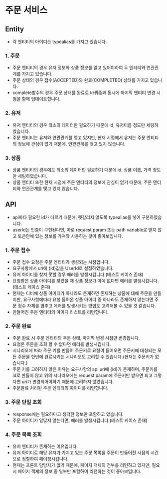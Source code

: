 # 주문 서비스

## Entity
* 각 엔티티의 아이디는 typealias를 가지고 있습니다.

### 1. 주문
* 주문 엔티티의 경우 유저 정보와 상품 정보를 알고 있어야하여 두 엔티티와 연관관계를 가지고 있습니다.
* 주문 상태의 경우 접수(ACCEPTED)와 완료(COMPLETED) 상태를 가지고 있습니다.
* complete함수의 경우 주문 상태를 완료로 바꿔줌과 동시에 마지막 엔티티 변경 시점을 함께 업데이트합니다.

### 2. 유저
* 유저 엔티티의 경우 최소의 데이터만 필요하기 때문에 id, 유저이름 정도만 세팅하였습니다.
* 주문 엔티티는 유저와 연관관계를 맺고 있지만, 현재 시점에서 유저는 주문 엔티티의 정보에 관심이 없기 때문에, 연관관계를 맺고 있지 않습니다.

### 3. 상품
* 상품 엔티티의 경우에도 최소의 데이터만 필요하기 때문에 id, 상품 이름, 가격 정도만 세팅하였습니다.
* 상품 엔티티 또한 현재 시점에 주문 엔티티의 정보에 관심이 없기 때문에, 주문 엔티티와 연관관계를 맺고 있지 않습니다.

## API
* api마다 필요한 id가 다르기 때문에, 헷갈리지 않도록 typealias를 넣어 구분하였습니다.
* userId는 인증이 구현된다면, 따로 request param 또는 path variable로 받지 않고 토큰안에 있는 정보를 가져와 사용하는 것이 좋아보입니다.

### 1. 주문 접수
* 주문 접수 요청은 주문 엔티티가 생성되는 시점입니다.
* 요구사항에서 uri에 {id}값을 UserId로 설정하였습니다.  
* 유저 아이디를 찾지 못할 경우 에러를 발생시킵니다.(테스트 케이스 존재)
* 요청받은 상품 아이디를 찾았을 때 상품 정보가 아예 없다면 에러를 발생시킵니다.(테스트 케이스 존재)
* 현재는 디비에 상품 아이디가 하나라도 존재하면 존재하는 상품에 대해 주문을 만들지만, 요구사항에따라 요청 들어온 상품 아이디 중 하나라도 존재하지 않는다면 주문 접수 자체를 멈추고 에러를 발생시키는 방법도 고려해볼 수 있을 것 같습니다.
* 만들어진 주문 엔티티의 아이디 리스트를 리턴합니다.

### 2. 주문 완료
* 주문 완료 시 주문 엔티티의 주문 상태, 마지막 변경 시점만 변경합니다. 
* 요청온 주문을 조회 할 수 없다면 에러를 발생시킵니다.
* 시나리오에 따라 주문 키를 만들어 주문키로 요청이 들어오면 주문키에 대칭되는 모든 주문을 한번에 완료시키는 시나리오도 고려할 수 있습니다.(현재는 주문키가 없습니다.)
* 주문 키를 고려하지 않은 이유는 요구사항의 api uri에 {id}가 존재하며, 주문키를 id로 만들지 않고 위의 시나리오에는 request param에 주문키만 받으면 되고 그렇다면 uri가 변경되어야하기 때문에 고려하지 않았습니다.
* 주문완료 처리된 주문 엔티티의 아이디를 리턴합니다.

### 3. 주문 단일 조회
* response에는 필요하다고 생각한 정보만 포함하고 있습니다. 
* 주문 아이디가 알맞지 않는다면, 에러를 발생시킵니다.(테스트 케이스 존재)

### 4. 주문 목록 조회
* 유저 엔티티가 존재하는 이유입니다. 
* 유저 아이디로 해당 유저가 가지고 있는 주문 목록을 주문이 만들어진 시점의 시간으로 정렬하여 페이징시킵니다.
* 현재는 프론트 담당자가 없기 때문에, 페이지 객체의 전부를 리턴하고 있지만, 필요 시 페이지 객체의 정보 중 일부만 포함하여 리턴하는 것이 좋아보입니다.

